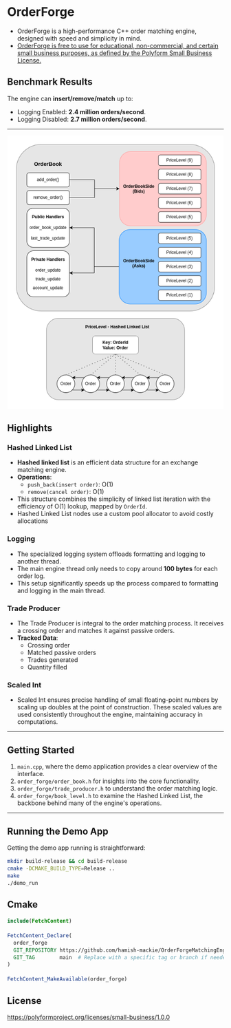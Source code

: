 # OrderForge
- OrderForge is a high-performance C++ order matching engine, designed with speed and simplicity in mind.
- [OrderForge is free to use for educational, non-commercial, and certain small business purposes, as defined by the Polyform Small Business License.](https://polyformproject.org/licenses/small-business/1.0.0)

## Benchmark Results
The engine can **insert/remove/match** up to:
- Logging Enabled:  **2.4 million orders/second**.
- Logging Disabled:  **2.7 million orders/second**.

---

![](.github/images/order_forge_design.drawio.png)

## Highlights

### Hashed Linked List
- **Hashed linked list** is an efficient data structure for an exchange matching engine.
- **Operations**:
    - `push_back(insert order)`: O(1)
    - `remove(cancel order)`: O(1)
- This structure combines the simplicity of linked list iteration with the efficiency of O(1) lookup, mapped by `OrderId`.
- Hashed Linked List nodes use a custom pool allocator to avoid costly allocations

### Logging
- The specialized logging system offloads formatting and logging to another thread.
- The main engine thread only needs to copy around **100 bytes** for each order log.
- This setup significantly speeds up the process compared to formatting and logging in the main thread.

### Trade Producer
- The Trade Producer is integral to the order matching process. It receives a crossing order and matches it against passive orders.
- **Tracked Data**:
    - Crossing order
    - Matched passive orders
    - Trades generated
    - Quantity filled

### Scaled Int
- Scaled Int ensures precise handling of small floating-point numbers by scaling up doubles at the point of construction. These scaled values are used consistently throughout the engine, maintaining accuracy in computations.

---

## Getting Started

1. `main.cpp`, where the demo application provides a clear overview of the interface.
2. `order_forge/order_book.h` for insights into the core functionality.
3. `order_forge/trade_producer.h` to understand the order matching logic.
4. `order_forge/book_level.h` to examine the Hashed Linked List, the backbone behind many of the engine's operations.
---

## Running the Demo App

Getting the demo app running is straightforward:

```bash
mkdir build-release && cd build-release
cmake -DCMAKE_BUILD_TYPE=Release ..
make
./demo_run
```

## Cmake

```cmake
include(FetchContent)

FetchContent_Declare(
  order_forge
  GIT_REPOSITORY https://github.com/hamish-mackie/OrderForgeMatchingEngine.git
  GIT_TAG        main  # Replace with a specific tag or branch if needed
)

FetchContent_MakeAvailable(order_forge)

```

## License
https://polyformproject.org/licenses/small-business/1.0.0